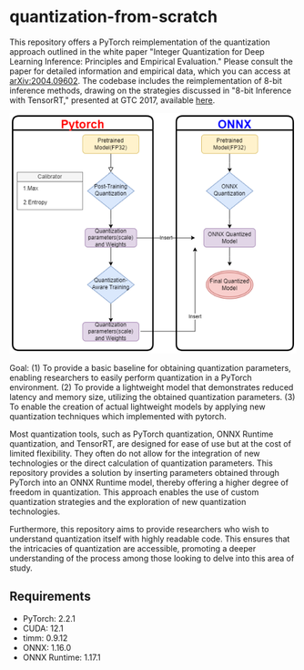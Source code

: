 # quantization-from-scratch
This repository offers a PyTorch reimplementation of the quantization approach outlined in the white paper "Integer Quantization for Deep Learning Inference: Principles and Empirical Evaluation." Please consult the paper for detailed information and empirical data, which you can access at [arXiv:2004.09602](https://arxiv.org/abs/2004.09602). The codebase includes the reimplementation of 8-bit inference methods, drawing on the strategies discussed in "8-bit Inference with TensorRT," presented at GTC 2017, available [here](https://on-demand.gputechconf.com/gtc/2017/presentation/s7310-8-bit-inference-with-tensorrt.pdf).

![Example Image](/images/quantization_flow.drawio.png "Quantization Flow")

Goal: (1) To provide a basic baseline for obtaining quantization parameters, enabling researchers to easily perform quantization in a PyTorch environment.
      (2) To provide a lightweight model that demonstrates reduced latency and memory size, utilizing the obtained quantization parameters.
      (3) To enable the creation of actual lightweight models by applying new quantization techniques which implemented with pytorch.

Most quantization tools, such as PyTorch quantization, ONNX Runtime quantization, and TensorRT, are designed for ease of use but at the cost of limited flexibility. They often do not allow for the integration of new technologies or the direct calculation of quantization parameters. This repository provides a solution by inserting parameters obtained through PyTorch into an ONNX Runtime model, thereby offering a higher degree of freedom in quantization. This approach enables the use of custom quantization strategies and the exploration of new quantization technologies.

Furthermore, this repository aims to provide researchers who wish to understand quantization itself with highly readable code. This ensures that the intricacies of quantization are accessible, promoting a deeper understanding of the process among those looking to delve into this area of study.

## Requirements

- PyTorch: 2.2.1
- CUDA: 12.1
- timm: 0.9.12
- ONNX: 1.16.0
- ONNX Runtime: 1.17.1




